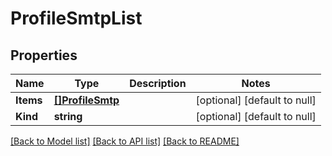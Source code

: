 # ProfileSmtpList

## Properties
Name | Type | Description | Notes
------------ | ------------- | ------------- | -------------
**Items** | [**[]ProfileSmtp**](profile_smtp.md) |  | [optional] [default to null]
**Kind** | **string** |  | [optional] [default to null]

[[Back to Model list]](../README.md#documentation-for-models) [[Back to API list]](../README.md#documentation-for-api-endpoints) [[Back to README]](../README.md)


